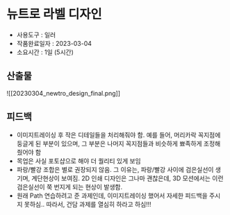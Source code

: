 # 뉴트로 라벨 디자인
- 사용도구 : 일러
- 작품완료일자 : 2023-03-04
- 소요시간 : 1일 (5시간)

## 산출물
![[20230304_newtro_design_final.png]]

## 피드백
- 이미지트레이싱 후 작은 디테일들을 처리해줘야 함. 예를 들어, 머리카락 꼭지점에 둥글게 된 부분이 있으며, 그 부분은 나머지 꼭지점들과 비슷하게 뾰족하게 조정해줬어야 함
- 목업은 사실 포토샵으로 해야 더 퀄리티 있게 보임
- 파랑/빨강 조합은 별로 권장되지 않음. 그 이유는, 파랑/빨강 사이에 검은실선이 생기며, 계단현상이 보여짐. 2D 인쇄 디자인은 그나마 괜찮은데, 3D 모션에서는 이런 검은실선이 쭉 번지게 되는 현상이 발생함.
- 원래 Path 연습하려고 준 과제인데, 이미지트레이싱 했어서 자세한 피드백을 주시지 못하심.. 따라서, 건담 과제를 열심히 하라고 하심!!!
